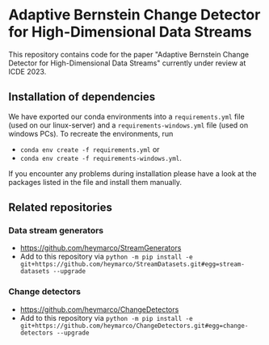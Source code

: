 # Adaptive Bernstein Change Detector for High-Dimensional Data Streams 

This repository contains code for the paper "Adaptive Bernstein Change Detector for High-Dimensional Data Streams" currently under review at ICDE 2023.

## Installation of dependencies

We have exported our conda environments into a `requirements.yml` file (used on our linux-server) and a `requirements-windows.yml` file (used on windows PCs). To recreate the environments, run 
- `conda env create -f requirements.yml` or 
- `conda env create -f requirements-windows.yml`.

If you encounter any problems during installation please have a look at the packages listed in the file and install them manually.

## Related repositories

### Data stream generators
- https://github.com/heymarco/StreamGenerators
- Add to this repository via `python -m pip install -e git+https://github.com/heymarco/StreamDatasets.git#egg=stream-datasets --upgrade`

### Change detectors
- https://github.com/heymarco/ChangeDetectors
- Add to this repository via `python -m pip install -e git+https://github.com/heymarco/ChangeDetectors.git#egg=change-detectors --upgrade`

